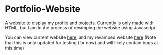 # Portfolio-Website
A website to display my profile and projects. Currently is only made with HTML, but I am in the process of revamping the website using Javascript. 

You can view current website [here](http://www.highsteds.com), and my revamped website [here](http://www.highsteds.com/New%20Portfolio%20Website) (Note that this is only updated for testing (for now) and will likely contain bugs at this time)